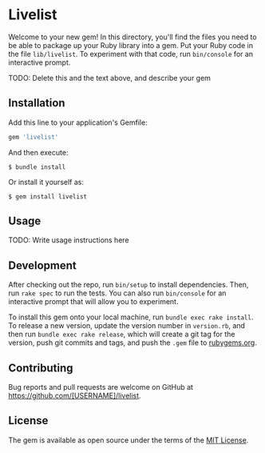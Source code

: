 # Livelist

Welcome to your new gem! In this directory, you'll find the files you need to be able to package up your Ruby library into a gem. Put your Ruby code in the file `lib/livelist`. To experiment with that code, run `bin/console` for an interactive prompt.

TODO: Delete this and the text above, and describe your gem

## Installation

Add this line to your application's Gemfile:

```ruby
gem 'livelist'
```

And then execute:

    $ bundle install

Or install it yourself as:

    $ gem install livelist

## Usage

TODO: Write usage instructions here

## Development

After checking out the repo, run `bin/setup` to install dependencies. Then, run `rake spec` to run the tests. You can also run `bin/console` for an interactive prompt that will allow you to experiment.

To install this gem onto your local machine, run `bundle exec rake install`. To release a new version, update the version number in `version.rb`, and then run `bundle exec rake release`, which will create a git tag for the version, push git commits and tags, and push the `.gem` file to [rubygems.org](https://rubygems.org).

## Contributing

Bug reports and pull requests are welcome on GitHub at https://github.com/[USERNAME]/livelist.


## License

The gem is available as open source under the terms of the [MIT License](https://opensource.org/licenses/MIT).
